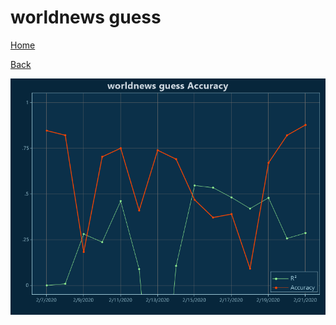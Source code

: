 # worldnews guess

[Home](../index.md)

[Back](worldnews.md)

![guess R²](../images/worldnews_guess_Accuracy.png "guess R²")

